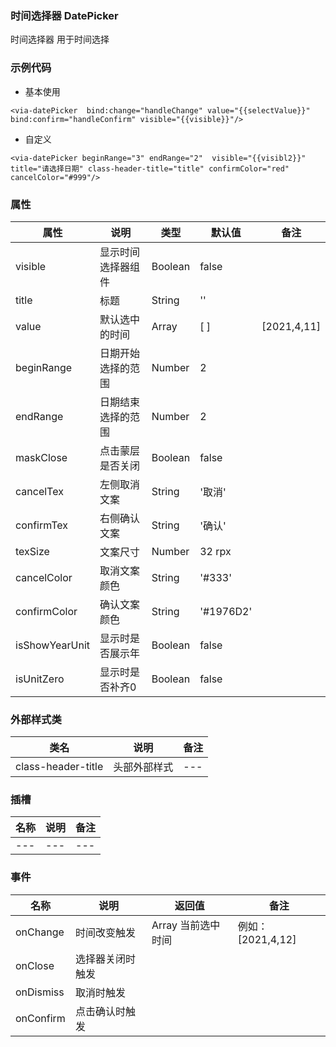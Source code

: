 ### 时间选择器 DatePicker  
  时间选择器 用于时间选择


### 示例代码
* 基本使用
```
<via-datePicker  bind:change="handleChange" value="{{selectValue}}"  bind:confirm="handleConfirm" visible="{{visible}}"/>
```
*  自定义
```
<via-datePicker beginRange="3" endRange="2"  visible="{{visibl2}}"  title="请选择日期" class-header-title="title" confirmColor="red" cancelColor="#999"/>
```
 
 


### 属性
| 属性 | 说明 | 类型 | 默认值 | 备注 |
| --- | --- | --- | --- | --- |
| visible | 显示时间选择器组件 | Boolean | false |  |
| title | 标题 | String | '' | |
| value | 默认选中的时间 | Array| [ ] |  [2021,4,11]  |
| beginRange | 日期开始选择的范围 | Number | 2 | |
| endRange | 日期结束选择的范围 | Number | 2 | |
| maskClose | 点击蒙层是否关闭 | Boolean | false | |
| cancelTex | 左侧取消文案 | String | '取消' | |
| confirmTex | 右侧确认文案 | String | '确认' | |
| texSize | 文案尺寸 | Number | 32 rpx | |
| cancelColor | 取消文案颜色 | String | '#333' | |
| confirmColor | 确认文案颜色 | String | '#1976D2' | |
| isShowYearUnit | 显示时是否展示年 | Boolean |  false | |
| isUnitZero | 显示时是否补齐0 | Boolean | false | | |

### 外部样式类
| 类名 | 说明 | 备注 | 
| --- | --- | --- |
| class-header-title | 头部外部样式 | --- |



### 插槽
| 名称 | 说明 | 备注 |
| --- | --- | --- |
| --- | --- | --- |
 


### 事件
| 名称 | 说明 | 返回值 | 备注 |
| --- | --- | --- | --- |
| onChange| 时间改变触发 | Array 当前选中时间 | 例如：[2021,4,12] |
| onClose| 选择器关闭时触发 |   |  |
| onDismiss| 取消时触发 |   |  |
| onConfirm| 点击确认时触发 |   |  | |

